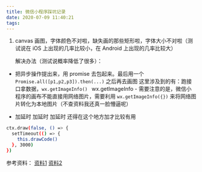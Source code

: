 ```yaml
---
title: 微信小程序踩坑记录
date: 2020-07-09 11:40:21
tags:
---
```

1. canvas 画图，字体颜色不对啦，缺失画的那些矩形啦，字体大小不对啦（测试说在 iOS 上出现的几率比较小，在 Android 上出现的几率比较大）

    解决办法（测试说概率降低了很多）：
-  把异步操作提出来，用 promise 去包起来。最后用一个 `Promise.all([p1,p2,p3]).then(...)` 之后再去画图
  这里涉及到的有：跑接口拿数据，`wx.getImageInfo() `
  wx.getImageInfo - 需要注意的是，微信小程序的画布不能直接用网络图片，需要利用 `wx.getImageInfo({})` 来将网络图片转化为本地图片（不查资料我还真一脸懵逼呢）

- 加延时 加延时 加延时 还得在这个地方加才比较有用
``` bash
ctx.draw(false, () => {
  setTimeout(() => {
    this.drawCode()
  }, 3000)
})
```

参考资料：
[资料1](https://www.cnblogs.com/At867604340/p/11601402.html)
[资料2](https://my.oschina.net/u/4053340/blog/3007106)